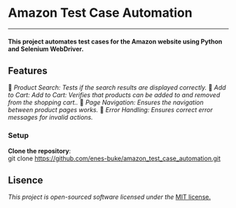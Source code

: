 #  **Amazon Test Case Automation**
---
#### This project automates test cases for the Amazon website using Python and Selenium WebDriver.

## **Features**

🔶 *Product Search: Tests if the search results are displayed correctly.* 
🔶 *Add to Cart: Add to Cart: Verifies that products can be added to and removed from the shopping cart..* 
🔶 *Page Navigation: Ensures the navigation between product pages works.* 
🔶 *Error Handling: Ensures correct error messages for invalid actions.* 
  
### Setup

   **Clone the repository**:  
git clone https://github.com/enes-buke/amazon_test_case_automation.git

## **Lisence**  
_This project is open-sourced software licensed under the_ [MIT license.](Lisence.md)
